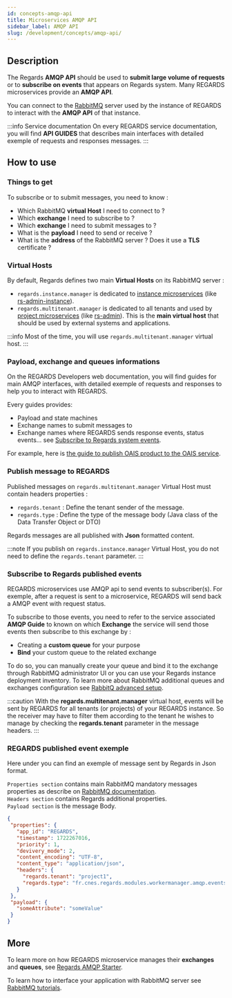 ```yaml
---
id: concepts-amqp-api
title: Microservices AMQP API
sidebar_label: AMQP API
slug: /development/concepts/amqp-api/
---
```


## Description

The Regards **AMQP API** should be used to **submit large volume of requests** or to **subscribe on events** that
appears on Regards system. Many REGARDS microservices provide an **AMQP API**.

You can connect to the [RabbitMQ](https://www.rabbitmq.com/) server used by the instance of REGARDS to interact with the
**AMQP API** of that instance.

:::info Service documentation
On every REGARDS service documentation, you will find **API GUIDES** that describes main interfaces with detailed
exemple of requests and responses messages.
:::

## How to use

### Things to get

To subscribe or to submit messages, you need to know :

- Which RabbitMQ **virtual Host** I need to connect to ?
- Which **exchange** I need to subscribe to ?
- Which **exchange** I need to submit messages to ?
- What is the **payload** I need to send or receive ?
- What is the **address** of the RabbitMQ server ? Does it use a **TLS** certificate ?

### Virtual Hosts

By default, Regards defines two main **Virtual Hosts** on its RabbitMQ server :

- `regards.instance.manager` is dedicated to [instance microservices](03-multitenant.md) (like
  [rs-admin-instance](../backend/regards/admin-instance/overview.md)).
- `regards.multitenant.manager` is dedicated to all tenants and used by [project microservices](03-multitenant.md) (like
  [rs-admin](../backend/regards/admin/admin.md)). This is the **main virtual host** that should be used by external
  systems and applications.

:::info
Most of the time, you will use `regards.multitenant.manager` virtual host.
:::

### Payload, exchange and queues informations

On the REGARDS Developers web documentation, you will find guides for main AMQP interfaces, with detailed exemple of
requests and responses to help you to interact with REGARDS.

Every guides provides:

- Payload and state machines
- Exchange names to submit messages to
- Exchange names where REGARDS sends response events, status events...
  see [Subscribe to Regards system events](#subscribe-to-regards-published-events).

For example, here
is [the guide to publish OAIS product to the OAIS service](../services/ingest/api-guides/amqp/ingest-amqp-publish-product.mdx).

### Publish message to REGARDS

Published messages on `regards.multitenant.manager` Virtual Host must contain headers properties :

- `regards.tenant` : Define the tenant sender of the message.
- `regards.type` : Define the type of the message body (Java class of the Data Transfer Object or DTO)

Regards messages are all published with **Json** formatted content.

:::note
If you publish on `regards.instance.manager` Virtual Host, you do not need to define the `regards.tenant` parameter.
:::

### Subscribe to Regards published events

REGARDS microservices use AMQP api to send events to subscriber(s). For exemple, after a request is sent to a
microservice,
REGARDS will send back a AMQP event with request status.

To subscribe to those events, you need to refer to the service associated **AMQP Guide** to known on which **Exchange**
the service will send those events then subscribe to this exchange by :

- Creating a **custom queue** for your purpose
- **Bind** your custom queue to the related exchange

To do so, you can manually create your queue and bind it to the exchange through RabbitMQ administrator UI or you can
use your Regards instance deployment inventory. To learn more about RabbitMQ additional queues and exchanges
configuration see [RabbitQ advanced setup](../../setup/swarm/advanced/swarm-rabbitmq.md).

:::caution
With the **regards.multitenant.manager** virtual host, events will be sent by REGARDS for all tenants (or projects) 
of your REGARDS instance. So the receiver may have to filter them according to the tenant he wishes to manage by checking
the **regards.tenant** parameter in the message headers.
:::

### REGARDS published event exemple

Here under you can find an exemple of message sent by Regards in Json format.

`Properties section` contains main RabbitMQ mandatory messages properties as describe
on [RabbitMQ documentation](https://www.rabbitmq.com/docs/publishers#message-properties).  
`Headers section` contains Regards additional properties.  
`Payload section` is the message Body.

 ```json
 {
  "properties": {
    "app_id": "REGARDS",
    "timestamp": 1722267016,
    "priority": 1,
    "devivery_mode": 2,
    "content_encoding": "UTF-8",
    "content_type": "application/json",
    "headers": {
      "regards.tenant": "project1",
      "regards.type": "fr.cnes.regards.modules.workermanager.amqp.events.out.ResponseEvent"
    }
  },
  "payload": {
    "someAttribute": "someValue"
  }
}
 ```

## More

To learn more on how REGARDS microservice manages their **exchanges** and **queues**,
see [Regards AMQP Starter](../backend/framework/starters/amqp-starter.md).

To learn how to interface your application with RabbitMQ server
see [RabbitMQ tutorials](https://www.rabbitmq.com/tutorials).

